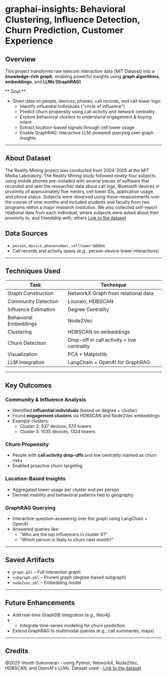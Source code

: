 # graphai-insights: Behavioral Clustering, Influence Detection, Churn Prediction, Customer Experience

## Overview

This project transforms raw telecom interaction data (MIT Dataset) into a **knowledge-rich graph**, enabling powerful insights using **graph algorithms**, **embeddings**, and **LLMs (GraphRAG)**.

** Goal:**
- Given data on people, devices, phones, call records, and cell tower logs:
  - Identify influential individuals ("circle of influence")
  - Predict churn propensity using call activity and network centrality
  - Explore behavioral clusters to understand engagement & buying intent
  - Extract location-based signals through cell tower usage
  - Enable GraphRAG: interactive LLM-powered querying over graph insights

---
## About Dataset
The Reality Mining project was conducted from 2004-2005 at the MIT Media Laboratory. The Reality Mining study followed ninety-four subjects using mobile phones pre-installed with several pieces of software that recorded and sent the researcher data about call logs, Bluetooth devices in proximity of approximately five meters, cell tower IDs, application usage, and phone status. Subjects were observed using these measurements over the course of nine months and included students and faculty from two programs within a major research institution. We also collected self-report relational data from each individual, where subjects were asked about their proximity to, and friendship with, others
[Link to the dataset](http://realitycommons.media.mit.edu/realitymining.html)

## Data Sources
- `person`, `device`, `phonenumber`, `celltower` tables
- Call records and activity spans (e.g., person-device-tower interactions)
---

## Techniques Used

| Task | Technique |
|------|-----------|
| Graph Construction | NetworkX Graph from relational data |
| Community Detection | Louvain, HDBSCAN |
| Influence Estimation | Degree Centrality |
| Behavioral Embeddings | Node2Vec |
| Clustering | HDBSCAN on embeddings |
| Churn Detection | Drop-off in call activity + low centrality |
| Visualization | PCA + Matplotlib |
| LLM Integration | LangChain + OpenAI for GraphRAG |

---

## Key Outcomes

### Community & Influence Analysis
- Identified **influential individuals** (based on degree + cluster)
- Found **engagement clusters** via HDBSCAN and Node2Vec embeddings
- Example clusters:
  - Cluster 2: 937 devices, 570 towers
  - Cluster 3: 1035 devices, 1324 towers

### Churn Propensity
- People with **call activity drop-offs** and low centrality marked as churn risks
- Enabled proactive churn targeting

### Location-Based Insights
- Aggregated tower usage per cluster and per person
- Derived mobility and behavioral patterns tied to geography

### GraphRAG Querying
- Interactive question-answering over the graph using LangChain + OpenAI
- Answered queries like:
  - "Who are the top influencers in cluster X?"
  - "Which person is likely to churn next month?"

---

## Saved Artifacts
- `graph.pkl` – Full interaction graph
- `subgraph.pkl` – Pruned graph (degree-based subgraph)
- `node2vec.pkl` – Embedding model

---

## Future Enhancements
- Add real-time GraphDB integration (e.g., Neo4j)
- - Integrate time-series modeling for churn prediction
- Extend GraphRAG to multimodal queries (e.g., call summaries, maps)

---

## Credits

@2025 Vinoth Sukumaran - using Python, NetworkX, Node2Vec, HDBSCAN, and OpenAI's LLMs.
Dataset used - [Link to the dataset](http://realitycommons.media.mit.edu/realitymining.html)

